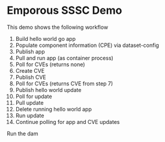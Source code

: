 # Emporous SSSC Demo

This demo shows the following workflow

1. Build hello world go app
2. Populate component information (CPE) via dataset-config
3. Publish app
4. Pull and run app (as container process)
5. Poll for CVEs (returns none)
6. Create CVE
7. Publish CVE
8. Poll for CVEs (returns CVE from step 7)
9. Publish hello world update
10. Poll for update
11. Pull update
12. Delete running hello world app
13. Run update
14. Continue polling for app and CVE updates

Run the dam